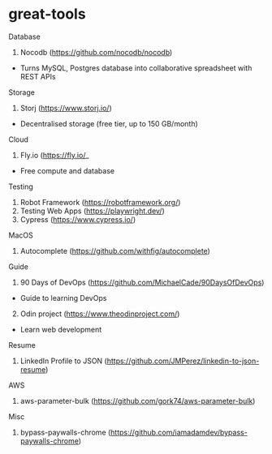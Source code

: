 # great-tools

Database

1) Nocodb (https://github.com/nocodb/nocodb)
- Turns MySQL, Postgres database into collaborative spreadsheet with REST APIs

Storage
1) Storj (https://www.storj.io/)
- Decentralised storage (free tier, up to 150 GB/month)

Cloud
1) Fly.io (https://fly.io/_
- Free compute and database

Testing
1) Robot Framework (https://robotframework.org/)
2) Testing Web Apps (https://playwright.dev/)
3) Cypress (https://www.cypress.io/)

MacOS
1) Autocomplete (https://github.com/withfig/autocomplete)

Guide

1) 90 Days of DevOps (https://github.com/MichaelCade/90DaysOfDevOps)
- Guide to learning DevOps
2) Odin project (https://www.theodinproject.com/)
- Learn web development

Resume
1) LinkedIn Profile to JSON (https://github.com/JMPerez/linkedin-to-json-resume)

AWS
1) aws-parameter-bulk (https://github.com/gork74/aws-parameter-bulk)

Misc
1) bypass-paywalls-chrome (https://github.com/iamadamdev/bypass-paywalls-chrome)
